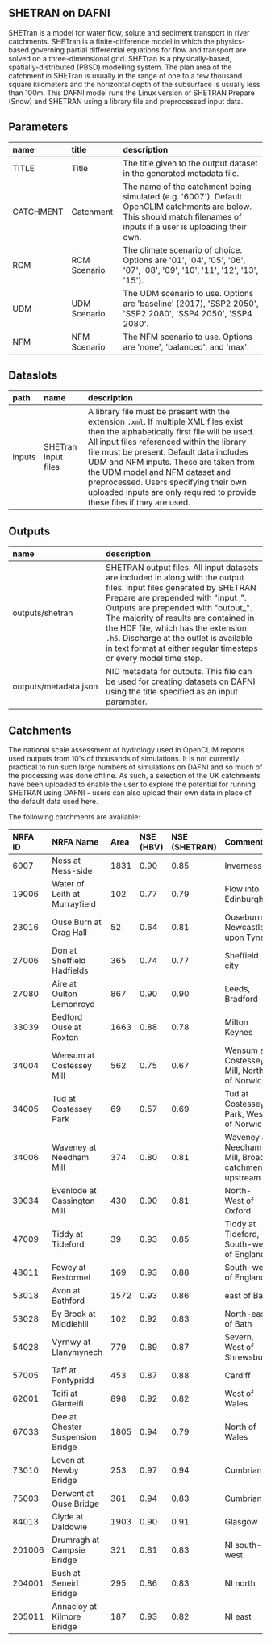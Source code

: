 ## SHETRAN on DAFNI

SHETran is a model for water flow, solute and sediment transport in river catchments. SHETran is a finite-difference model in which the physics-based governing partial differential equations for flow and transport are solved on a three-dimensional grid. SHETran is a physically-based, spatially-distributed (PBSD) modelling system. The plan area of the catchment in SHETran is usually in the range of one to a few thousand square kilometers and the horizontal depth of the subsurface is usually less than 100m. This DAFNI model runs the Linux version of SHETRAN Prepare (Snow) and SHETRAN using a library file and preprocessed input data.


## Parameters

| name      | title        | description                                                                                                                                                             |
|:----------|:-------------|:------------------------------------------------------------------------------------------------------------------------------------------------------------------------|
| TITLE     | Title        | The title given to the output dataset in the generated metadata file.                                                                                                   |
| CATCHMENT | Catchment    | The name of the catchment being simulated (e.g. '6007'). Default OpenCLIM catchments are below. This should match filenames of inputs if a user is uploading their own. |
| RCM       | RCM Scenario | The climate scenario of choice. Options are '01', '04', '05', '06', '07', '08', '09', '10', '11', '12', '13', '15').                                                    |
| UDM       | UDM Scenario | The UDM scenario to use. Options are 'baseline' (2017), 'SSP2 2050', 'SSP2 2080', 'SSP4 2050', 'SSP4 2080'.                                                             |
| NFM       | NFM Scenario | The NFM scenario to use. Options are 'none', 'balanced', and 'max'.                                                                                                     |

## Dataslots

| path   | name                | description                                                                                                                                                                                                                                                                                                                                                                                                                     |
|:-------|:--------------------|:--------------------------------------------------------------------------------------------------------------------------------------------------------------------------------------------------------------------------------------------------------------------------------------------------------------------------------------------------------------------------------------------------------------------------------|
| inputs | SHETran input files | A library file must be present with the extension `.xml`. If multiple XML files exist then the alphabetically first file will be used. All input files referenced within the library file must be present. Default data includes UDM and NFM inputs. These are taken from the UDM model and NFM dataset and preprocessed. Users specifying their own uploaded inputs are only required to provide these files if they are used. |

## Outputs

| name                  | description                                                                                                                                                                                                                                                                                                                                                                                       |
|:----------------------|:--------------------------------------------------------------------------------------------------------------------------------------------------------------------------------------------------------------------------------------------------------------------------------------------------------------------------------------------------------------------------------------------------|
| outputs/shetran       | SHETRAN output files. All input datasets are included in along with the output files. Input files generated by SHETRAN Prepare are prepended with "input_". Outputs are prepended with "output_". The majority of results are contained in the HDF file, which has the extension `.h5`. Discharge at the outlet is available in text format at either regular timesteps or every model time step. |
| outputs/metadata.json | NID metadata for outputs. This file can be used for creating datasets on DAFNI using the title specified as an input parameter.                                                                                                                                                                                                                                                                   |

## Catchments

The national scale assessment of hydrology used in OpenCLIM reports used outputs from 10's of thousands of simulations. It is not currently practical to run such large numbers of simulations on DAFNI and so much of the processing was done offline. As such, a selection of the UK catchments have been uploaded to enable the user to explore the potential for running SHETRAN using DAFNI - users can also upload their own data in place of the default data used here. 

The following catchments are available:

| NRFA ID  | NRFA Name                        | Area | NSE (HBV) | NSE (SHETRAN) | Comment                                            |
|:---------|:---------------------------------|:-----|:----------|:--------------|:---------------------------------------------------|
| 6007     | Ness at Ness-side                | 1831 | 0.90      | 0.85          | Inverness                                          |
| 19006    | Water of Leith at Murrayfield    | 102  | 0.77      | 0.79          | Flow into Edinburgh                                |
| 23016    | Ouse Burn at Crag Hall           | 52   | 0.64      | 0.81          | Ouseburn, Newcastle upon Tyne                      |
| 27006    | Don at Sheffield Hadfields       | 365  | 0.74      | 0.77          | Sheffield city                                     |
| 27080    | Aire at Oulton Lemonroyd         | 867  | 0.90      | 0.90          | Leeds, Bradford                                    |
| 33039    | Bedford Ouse at Roxton           | 1663 | 0.88      | 0.78          | Milton Keynes                                      |
| 34004    | Wensum at Costessey Mill         | 562  | 0.75      | 0.67          | Wensum at Costessey Mill, North of Norwich         |
| 34005    | Tud at Costessey Park            | 69   | 0.57      | 0.69          | Tud at Costessey Park, West of Norwich             |
| 34006    | Waveney at Needham Mill          | 374  | 0.80      | 0.81          | Waveney at Needham Mill, Broads catchment upstream |
| 39034    | Evenlode at Cassington Mill      | 430  | 0.90      | 0.81          | North-West of Oxford                               |
| 47009    | Tiddy at Tideford                | 39   | 0.93      | 0.85          | Tiddy at Tideford, South-west of England           |
| 48011    | Fowey at Restormel               | 169  | 0.93      | 0.88          | South-west of England                              |
| 53018    | Avon at Bathford                 | 1572 | 0.93      | 0.86          | east of Bath                                       |
| 53028    | By Brook at Middlehill           | 102  | 0.92      | 0.83          | North-east of Bath                                 |
| 54028    | Vyrnwy at Llanymynech            | 779  | 0.89      | 0.87          | Severn, West of Shrewsbury                         |
| 57005    | Taff at Pontypridd               | 453  | 0.87      | 0.88          | Cardiff                                            |
| 62001    | Teifi at Glanteifi               | 898  | 0.92      | 0.82          | West of Wales                                      |
| 67033    | Dee at Chester Suspension Bridge | 1805 | 0.94      | 0.79          | North of Wales                                     |
| 73010    | Leven at Newby Bridge            | 253  | 0.97      | 0.94          | Cumbrian                                           |
| 75003    | Derwent at Ouse Bridge           | 361  | 0.94      | 0.83          | Cumbrian                                           |
| 84013    | Clyde at Daldowie                | 1903 | 0.90      | 0.91          | Glasgow                                            |
| 201006   | Drumragh at Campsie Bridge       | 321  | 0.81      | 0.83          | NI south-west                                      |
| 204001   | Bush at Seneirl Bridge           | 295  | 0.86      | 0.83          | NI north                                           |
| 205011   | Annacloy at Kilmore Bridge       | 187  | 0.93      | 0.82          | NI east                                            |